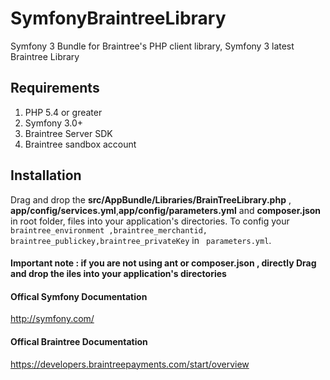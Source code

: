 # SymfonyBraintreeLibrary
Symfony 3 Bundle for Braintree's PHP client library, Symfony 3  latest Braintree Library

## Requirements

1. PHP 5.4 or greater
2. Symfony 3.0+
3. Braintree Server SDK
4. Braintree sandbox account

## Installation

Drag and drop the **src/AppBundle/Libraries/BrainTreeLibrary.php** , **app/config/services.yml**,**app/config/parameters.yml** and **composer.json** in root folder, files into your application's directories. To config your `braintree_environment ,braintree_merchantid, braintree_publickey,braintree_privateKey` in ` parameters.yml`. 


#### Important note : if you are not using ant or composer.json , directly  Drag and drop the iles into your application's directories

#### Offical Symfony Documentation
http://symfony.com/

#### Offical Braintree Documentation
https://developers.braintreepayments.com/start/overview





